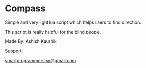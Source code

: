 # Compass

Simple and very light lua script which helps users to find direction.

This script is really helpful for the blind people.

Made By: Ashish Kaushik

Support:

smartprogrammers.sp@gmail.com
